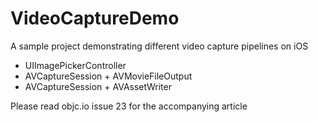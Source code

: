 # VideoCaptureDemo

A sample project demonstrating different video capture pipelines on iOS
- UIImagePickerController
- AVCaptureSession + AVMovieFileOutput
- AVCaptureSession + AVAssetWriter

Please read objc.io issue 23 for the accompanying article
